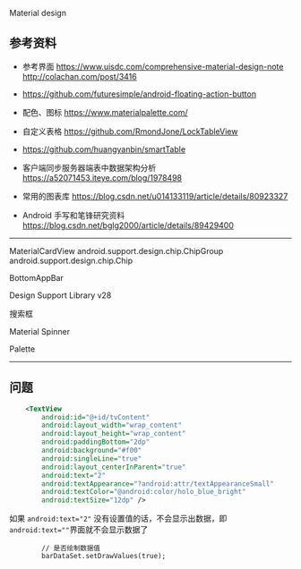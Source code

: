 Material design





## 参考资料

* 参考界面
https://www.uisdc.com/comprehensive-material-design-note
http://colachan.com/post/3416


* https://github.com/futuresimple/android-floating-action-button

* 配色、图标
 https://www.materialpalette.com/


* 自定义表格
https://github.com/RmondJone/LockTableView

* https://github.com/huangyanbin/smartTable

* 客户端同步服务器端表中数据架构分析
https://a52071453.iteye.com/blog/1978498

* 常用的图表库
https://blog.csdn.net/u014133119/article/details/80923327

* Android 手写和笔锋研究资料
https://blog.csdn.net/bglg2000/article/details/89429400

---

MaterialCardView
android.support.design.chip.ChipGroup
android.support.design.chip.Chip

BottomAppBar

Design Support Library v28


搜索框

Material Spinner

Palette

-----------
## 问题
```xml
    <TextView
        android:id="@+id/tvContent"
        android:layout_width="wrap_content"
        android:layout_height="wrap_content"
        android:paddingBottom="2dp"
        android:background="#f00"
        android:singleLine="true"
        android:layout_centerInParent="true"
        android:text="2"
        android:textAppearance="?android:attr/textAppearanceSmall"
        android:textColor="@android:color/holo_blue_bright"
        android:textSize="12dp" />
```
如果 `android:text="2"`
没有设置值的话，不会显示出数据，即`android:text=""`界面就不会显示数据了

```
        // 是否绘制数据值
        barDataSet.setDrawValues(true);
```
